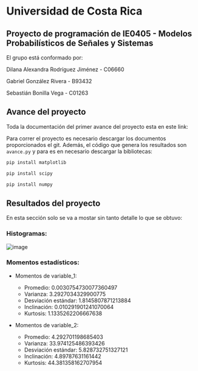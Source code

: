 # Universidad de Costa Rica
## Proyecto de programación de IE0405 - Modelos Probabilísticos de Señales y Sistemas
El grupo está conformado por:

Dilana Alexandra Rodríguez Jiménez - C06660

Gabriel González Rivera            - B93432

Sebastián Bonilla Vega             - C01263

## Avance del proyecto
Toda la documentación del primer avance del proyecto esta en este link:

Para correr el proyecto es necesario descargar los documentos proporcionados el git. Además, el código que genera los resultados son `avance.py` y para es en necesario descargar la bibliotecas:

```bash
pip install matplotlib
```

```bash
pip install scipy
```

```bash
pip install numpy
```

## Resultados del  proyecto
En esta sección solo se va a mostar sin tanto detalle lo que se obtuvo:

### Histogramas:
![image](https://github.com/user-attachments/assets/ed4ec82b-a1ed-4d55-9da4-614e0ddb373a)

### Momentos estadísticos:

- Momentos de variable_1:
  - Promedio: 0.0030754730077360497
  - Varianza: 3.2927034329900775
  - Desviación estándar: 1.8145807871213884
  - Inclinación: 0.010291901241070064
  - Kurtosis: 1.1335262206667638

- Momentos de variable_2:
  - Promedio: 4.292701198685403
  - Varianza: 33.974125486393426
  - Desviación estándar: 5.828732751327121
  - Inclinación: 4.89787631161442
  - Kurtosis: 44.381358162707954
